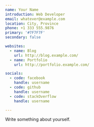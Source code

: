```yaml
---
name: Your Name
introduction: Web Developer
email: whatever@example.com
location: City, Province
phone: +1 333 555.9876
primary: '#7F7F7F'
secondary: false

websites:
  - name: Blog
    url: http://blog.example.com/
  - name: Portfolio
    url: http://portfolio.example.com/

socials:
  - code: facebook
    handle: username
  - code: github
    handle: username
  - code: stackOverflow
    handle: username

---
```


Write something about yourself.
